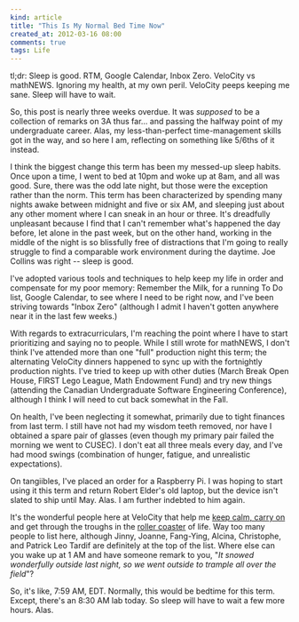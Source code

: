 ```yaml
---
kind: article
title: "This Is My Normal Bed Time Now"
created_at: 2012-03-16 08:00
comments: true
tags: Life
---
```


tl;dr: Sleep is good. RTM, Google Calendar, Inbox Zero. VeloCity vs mathNEWS.
Ignoring my health, at my own peril. VeloCity peeps keeping me sane. Sleep
will have to wait.

So, this post is nearly three weeks overdue. It was _supposed_ to be a
collection of remarks on 3A thus far... and passing the halfway point of my
undergraduate career. Alas, my less-than-perfect time-management skills got in
the way, and so here I am, reflecting on something like 5/6ths of it instead.

I think the biggest change this term has been my messed-up sleep habits. Once
upon a time, I went to bed at 10pm and woke up at 8am, and all was good. Sure,
there was the odd late night, but those were the exception rather than the 
norm. This term has been characterized by spending many nights awake between
midnight and five or six AM, and sleeping just about any other moment where I
can sneak in an hour or three. It's dreadfully unpleasant because I find that
I can't remember what's happened the day before, let alone in the past week,
but on the other hand, working in the middle of the night is so blissfully
free of distractions that I'm going to really struggle to find a comparable
work environment during the daytime. Joe Collins was right -- sleep is good.

I've adopted various tools and techniques to help keep my life in order and
compensate for my poor memory: Remember the Milk, for a running To Do list,
Google Calendar, to see where I need to be right now, and I've been striving
towards "Inbox Zero" (although I admit I haven't gotten anywhere near it in
the last few weeks.)

With regards to extracurriculars, I'm reaching the point where I have to start
prioritizing and saying no to people. While I still wrote for mathNEWS, I
don't think I've attended more than one "full" production night this term; the
alternating VeloCity dinners happened to sync up with the fortnightly
production nights. I've tried to keep up with other duties (March Break Open
House, FIRST Lego League, Math Endowment Fund) and try new things (attending
the Canadian Undergraduate Software Engineering Conference), although I think
I will need to cut back somewhat in the Fall.

On health, I've been neglecting it somewhat, primarily due to tight finances
from last term. I still have not had my wisdom teeth removed, nor have I
obtained a spare pair of glasses (even though my primary pair failed the
morning we went to CUSEC). I don't eat all three meals every day, and I've had
mood swings (combination of hunger, fatigue, and unrealistic expectations).

On tangiibles, I've placed an order for a Raspberry Pi. I was hoping to start
using it this term and return Robert Elder's old laptop, but the device isn't
slated to ship until May. Alas. I am further indebted to him again.

It's the wonderful people here at VeloCity that help me 
[keep calm, carry on](http://alexisohanian.com/keep-calm-carry-on-what-you-didnt-know-about)
and get through the troughs in the
[roller coaster](http://zakhomuth.com/sad-tired-and-alone-my-ongoing-battle-with-st-39237)
of life. Way too many people to list here, although Jinny, Joanne, Fang-Ying,
Alcina, Christophe, and Patrick Leo Tardif are definitely at the top of the list.
Where else can you wake up at 1 AM and have someone remark to you, 
"_It snowed wonderfully outside last night, so we went outside to trample
all over the field_"?

So, it's like, 7:59 AM, EDT. Normally, this would be bedtime for this term.
Except, there's an 8:30 AM lab today. So sleep will have to wait a few more
hours. Alas.


